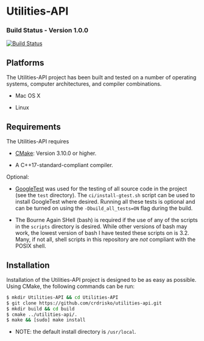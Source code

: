 # Utilities-API

### Build Status - Version 1.0.0

[![Build Status](https://travis-ci.com/crdrisko/utilities-api.svg?branch=master)](https://travis-ci.com/crdrisko/utilities-api)

## Platforms

The Utilities-API project has been built and tested on a number of operating systems, computer architectures, and compiler combinations.

- Mac OS X

- Linux

## Requirements

The Utilities-API requires

- [CMake](https://cmake.org): Version 3.10.0 or higher.

- A C++17-standard-compliant compiler.

Optional:

- [GoogleTest](https://github.com/google/googletest) was used for the testing of all source code in the project (see the `test` directory). The `ci/install-gtest.sh` script can be used to install GoogleTest where desired. Running all these tests is optional and can be turned on using the `-Dbuild_all_tests=ON` flag during the build.

- The Bourne Again SHell (bash) is required if the use of any of the scripts in the `scripts` directory is desired. While other versions of bash may work, the lowest version of bash I have tested these scripts on is 3.2. Many, if not all, shell scripts in this repository are *not* compliant with the POSIX shell.

## Installation

Installation of the Utilities-API project is designed to be as easy as possible. Using CMake, the following commands can be run:

```bash
$ mkdir Utilities-API && cd Utilities-API
$ git clone https://github.com/crdrisko/utilities-api.git
$ mkdir build && cd build
$ cmake ../utilities-api/.
$ make && [sudo] make install
```

- NOTE: the default install directory is `/usr/local`.

